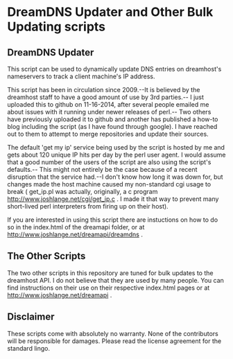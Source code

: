 DreamDNS Updater and Other Bulk Updating scripts
=============================

## DreamDNS Updater ##
This script can be used to dynamically update DNS entries on dreamhost's nameservers to track a client machine's IP address.

This script has been in circulation since 2009.--It is believed by the dreamhost staff to have a good amount of use by 3rd parties.-- I just uploaded this to github on 11-16-2014, after several people emailed me about issues with it running under newer releases of perl.-- Two others have previously uploaded it to github and another has published a how-to blog including the script (as I have found through google). I have reached out to them to attempt to merge repositories and update their sources.

The default 'get my ip' service being used by the script is hosted by me and gets about 120 unique IP hits per day by the perl user agent. I would assume that a good number of the users of the script are also using the script's defaults.-- This might not entirely be the case because of a recent disruption that the service had.--I don't know how long it was down for, but changes made the host machine caused my non-standard cgi usage to break ( get_ip.pl was actually, originally, a c program http://www.joshlange.net/cgi/get_ip.c . I made it that way to prevent many short-lived perl interpreters from firing up on their host).

If you are interested in using this script there are instuctions on how to do so in the index.html of the dreamapi folder, or at http://www.joshlange.net/dreamapi/dreamdns .

## The Other Scripts ##
The two other scripts in this repository are tuned for bulk updates to the dreamhost API. I do not believe that they are used by many people. You can find instructions on their use on their respective index.html pages or at http://www.joshlange.net/dreamapi .

## Disclaimer ##

These scripts come with absolutely no warranty. None of the contributors will be responsible for damages. Please read the license agreement for the standard lingo.
